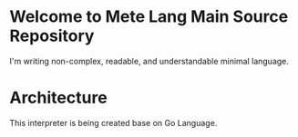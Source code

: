 # Welcome to Mete Lang Main Source Repository

I'm writing non-complex, readable, and understandable minimal language. 

# Architecture

This interpreter is being created base on Go Language.

